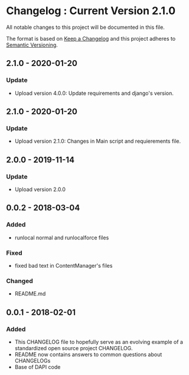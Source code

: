 # Changelog : Current Version 2.1.0
All notable changes to this project will be documented in this file.

The format is based on [Keep a Changelog](http://keepachangelog.com/en/1.0.0/)
and this project adheres to [Semantic Versioning](http://semver.org/spec/v2.0.0.html).

## 2.1.0 - 2020-01-20
### Update
- Upload version 4.0.0: Update requirements and django's version.

## 2.1.0 - 2020-01-20
### Update
- Upload version 2.1.0: Changes in Main script and requierements file.

## 2.0.0 - 2019-11-14
### Update
- Upload version 2.0.0


## 0.0.2 - 2018-03-04
### Added
- runlocal normal and runlocalforce files

### Fixed
- fixed bad text in ContentManager's files

### Changed
- README.md

## 0.0.1 - 2018-02-01
### Added
- This CHANGELOG file to hopefully serve as an evolving example of a
  standardized open source project CHANGELOG.
- README now contains answers to common questions about CHANGELOGs
- Base of DAPI code
